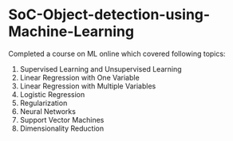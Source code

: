 # SoC-Object-detection-using-Machine-Learning
Completed a course on ML online which covered following topics:
1. Supervised Learning and Unsupervised Learning
2. Linear Regression with One Variable
3. Linear Regression with Multiple Variables
4. Logistic Regression
5. Regularization
6. Neural Networks
7. Support Vector Machines
8. Dimensionality Reduction
